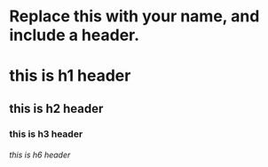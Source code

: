 # Replace this with your name, and include a header.
# this is h1 header
## this is h2 header
### this is h3 header
###### this is h6 header 
